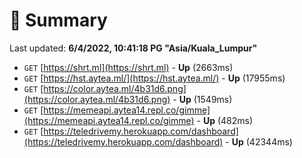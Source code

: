 # 📖 Summary
Last updated: **6/4/2022, 10:41:18 PG "Asia/Kuala_Lumpur"**

- `GET` [https://shrt.ml](https://shrt.ml) - **Up** (2663ms)
- `GET` [https://hst.aytea.ml/](https://hst.aytea.ml/) - **Up** (17955ms)
- `GET` [https://color.aytea.ml/4b31d6.png](https://color.aytea.ml/4b31d6.png) - **Up** (1549ms)
- `GET` [https://memeapi.aytea14.repl.co/gimme](https://memeapi.aytea14.repl.co/gimme) - **Up** (482ms)
- `GET` [https://teledrivemy.herokuapp.com/dashboard](https://teledrivemy.herokuapp.com/dashboard) - **Up** (42344ms)
